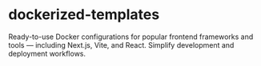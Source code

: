 # dockerized-templates
Ready-to-use Docker configurations for popular frontend frameworks and tools — including Next.js, Vite, and React. Simplify development and deployment workflows.
